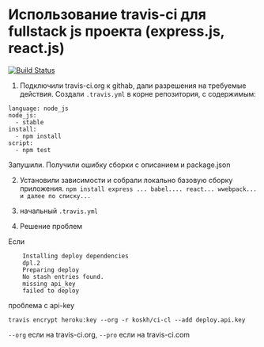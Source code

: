 # Использование travis-ci для fullstack js проекта (express.js, react.js)
[![Build Status](https://travis-ci.org/koskh/ci-cl.svg?branch=master)](https://travis-ci.org/koskh/ci-cl)

1. Подключили travis-ci.org к githab, дали разрешения на требуемые  действия. 
Создали `.travis.yml` в корне репозитория, с содержимым:
```
language: node_js
node_js:
  - stable
install:
  - npm install
script:
  - npm test
```  
Запушили. Получили ошибку сборки с описанием и package.json

2. Установили зависимости и собрали локально базовую сборку приложения.
`npm install express ... babel.... react... wwebpack... и далее по списку...`

3. начальный `.travis.yml`

4. Решение проблем

Если 

```
    Installing deploy dependencies
    dpl.2
    Preparing deploy
    No stash entries found.
    missing api_key
    failed to deploy
```
проблема с  api-key

`travis encrypt heroku:key --org -r koskh/ci-cl --add deploy.api.key`

`--org` если на travis-ci.org, `--pro` если на travis-ci.com
